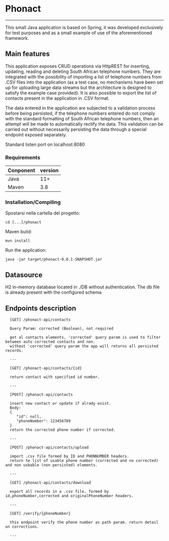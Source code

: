 # Phonact

---

This small Java application is based on Spring, it was developed exclusively for test purposes and as a small example of use of the aforementioned framework.

## Main features
This application exposes CRUD operations via HttpREST for inserting, updating, reading and deleting South African telephone numbers.
They are integrated with the possibility of importing a list of telephone numbers from .CSV files into the application (as a test case, no mechanisms have been set up for uploading large data streams but the architecture is designed to satisfy the example case provided).
It is also possible to export the list of contacts present in the application in .CSV format.

The data entered in the application are subjected to a validation process before being persisted, if the telephone numbers entered do not comply with the standard formatting of South African telephone numbers, then an attempt will be made to automatically rectify the data.
This validation can be carried out without necessarily persisting the data through a special endpoint exposed separately.

Standard listen port on localhost:8080

### Requirements

| Conponent | version |
| ----------| ------- |
| Java      | 11+     |
| Maven     | 3.8     |

### Installation/Compiling 
Spostarsi nella cartella del progetto:

    cd [...]/phonact

Maven build:

    mvn install

Run the application:

    java -jar target/phonact-0.0.1-SNAPSHOT.jar

## Datasource
H2 in-memory database located in ./DB without authentication. The db file is already present with the configured schema

## Endpoints description
   
      [GET] /phonact-api/contacts

      Query Param: corrected (Boolean), not required

      get al contacts elements, 'corrected' query param is used to filter between auto corrected contacts and non.
      without 'corrected' query param the app will returns all persisted records.

      ---

      [GET] /phonact-api/contacts/{id}
      
      return contact with specified id number.

      ---

      [POST] /phonact-api/contacts
      
      insert new contact or update if alrady exist.
      Body: 
      {
         "id": null,
         "phoneNumber": 123456789
      }
      return the corrected phone number if corrected.

      ---

      [POST] /phonact-api/contacts/upload
      
      import .csv file formed by ID and PHONNUMBER headers.
      return te list of usable phone number (corrected and no corrected) and non usbable (non persisted) elements.

      ---

      [GET] /phonact-api/contacts/download

      export all records in a .csv file, formed by id,phoneNumber,corrected and originalPhoneNumber headers.

      ---

      [GET] /verify/{phoneNumber}
      
      this endpoint verify the phone number as path param. return detail on corrections.

      ---
